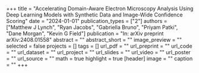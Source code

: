 +++
title = "Accelerating Domain-Aware Electron Microscopy Analysis Using Deep Learning Models with Synthetic Data and Image-Wide Confidence Scoring"
date = "2024-01-01"
publication_types = ["2"]
authors = ["Matthew J Lynch", "Ryan Jacobs", "Gabriella Bruno", "Priyam Patki", "Dane Morgan", "Kevin G Field"]
publication = "In: arXiv preprint arXiv:2408.01558"
abstract = ""
abstract_short = ""
image_preview = ""
selected = false
projects = []
tags = []
url_pdf = ""
url_preprint = ""
url_code = ""
url_dataset = ""
url_project = ""
url_slides = ""
url_video = ""
url_poster = ""
url_source = ""
math = true
highlight = true
[header]
image = ""
caption = ""
+++
